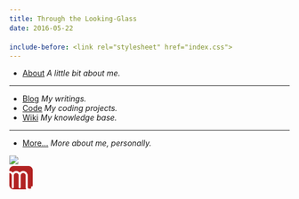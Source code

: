 ```yaml
---
title: Through the Looking-Glass
date: 2016-05-22

include-before: <link rel="stylesheet" href="index.css">
---
```


* [About](/about) *A little bit about me.*

***

* [Blog](//blog.soimort.org/) *My writings.*
* [Code](//code.soimort.org/) *My coding projects.*
* [Wiki](//wiki.soimort.org/) *My knowledge base.*

***

* [More...](//i.soimort.org/) *More about me, personally.*

<div id="sketch"><img src="https://i0.wp.com/dl.dropboxusercontent.com/s/anxo7v9zwgbxnsi/chessboard.png"></div>

<aside id="soimort-links">
<a title="Feed" href="https://www.soimort.org/atom.xml">
<i class="fa fa-rss-square" aria-hidden="true"></i></a>
<a title="GitHub" href="https://github.com/soimort" rel="nofollow">
<i class="fa fa-github-square" aria-hidden="true"></i></a>
<a title="Home" href="https://www.soimort.org/" id="soimort">
<img src="/favicon.png" width="42px"></a>
<a title="Twitter" href="https://twitter.com/soimort" rel="nofollow">
<i class="fa fa-twitter-square" aria-hidden="true"></i></a>
<a title="Email" href="#" onclick="window.open(atob('bWFpbHRvOg==') +
'soi' + atob('QA==') + 'mort.ninja')">
<i class="fa fa-envelope-square" aria-hidden="true"></i></a>
</aside>
